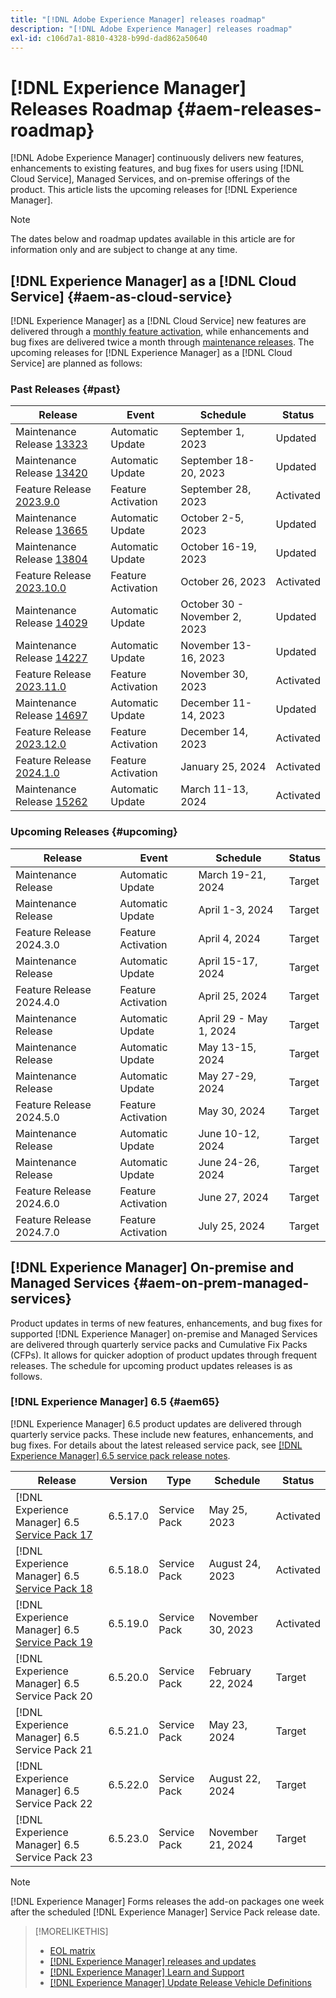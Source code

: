 ```yaml
---
title: "[!DNL Adobe Experience Manager] releases roadmap"
description: "[!DNL Adobe Experience Manager] releases roadmap"
exl-id: c106d7a1-8810-4328-b99d-dad862a50640
---
```

# [!DNL Experience Manager] Releases Roadmap {#aem-releases-roadmap}

[!DNL Adobe Experience Manager] continuously delivers new features, enhancements to existing features, and bug fixes for users using [!DNL Cloud Service], Managed Services, and on-premise offerings of the product. This article lists the upcoming releases for [!DNL Experience Manager].

>[!NOTE]
>
>The dates below and roadmap updates available in this article are for information only and are subject to change at any time.

## [!DNL Experience Manager] as a [!DNL Cloud Service] {#aem-as-cloud-service}

[!DNL Experience Manager] as a [!DNL Cloud Service] new features are delivered through a [monthly feature activation](https://experienceleague.adobe.com/docs/experience-manager-cloud-service/content/release-notes/release-notes/release-notes-current.html), while enhancements and bug fixes are delivered twice a month through [maintenance releases](https://experienceleague.adobe.com/docs/experience-manager-cloud-service/content/release-notes/maintenance/latest.html).
The upcoming releases for [!DNL Experience Manager] as a [!DNL Cloud Service] are planned as follows:

### Past Releases {#past}

| Release |Event |Schedule |Status |
|---|---|---|---|
| Maintenance Release [13323](https://experienceleague.adobe.com/docs/experience-manager-cloud-service/content/release-notes/maintenance/2023/2023-9-0.html#release-13323)|Automatic Update|September 1, 2023|Updated|
| Maintenance Release [13420](https://experienceleague.adobe.com/docs/experience-manager-cloud-service/content/release-notes/maintenance/2023/2023-9-0.html#release-13420)|Automatic Update|September 18-20, 2023|Updated|
| Feature Release [2023.9.0](https://experienceleague.adobe.com/docs/experience-manager-cloud-service/content/release-notes/release-notes/2023/release-notes-2023-9-0.html) |Feature Activation|September 28, 2023 |Activated|
| Maintenance Release [13665](https://experienceleague.adobe.com/docs/experience-manager-cloud-service/content/release-notes/maintenance/2023/2023-10-0.html#release-13665)|Automatic Update|October 2-5, 2023|Updated|
| Maintenance Release [13804](https://experienceleague.adobe.com/docs/experience-manager-cloud-service/content/release-notes/maintenance/2023/2023-10-0.html#release-13804)|Automatic Update|October 16-19, 2023|Updated|
| Feature Release [2023.10.0](https://experienceleague.adobe.com/docs/experience-manager-cloud-service/content/release-notes/release-notes/2023/release-notes-2023-10-0.html) |Feature Activation|October 26, 2023 |Activated|
| Maintenance Release [14029](https://experienceleague.adobe.com/docs/experience-manager-cloud-service/content/release-notes/maintenance/2023/2023-11-0.html#release-14029)|Automatic Update|October 30 - November 2, 2023|Updated|
| Maintenance Release [14227](https://experienceleague.adobe.com/docs/experience-manager-cloud-service/content/release-notes/maintenance/2023/2023-11-0.html#release-14227)|Automatic Update|November 13-16, 2023|Updated|
| Feature Release [2023.11.0](https://experienceleague.adobe.com/docs/experience-manager-cloud-service/content/release-notes/release-notes/2023/release-notes-2023-11-0.html) |Feature Activation|November 30, 2023 |Activated|
| Maintenance Release [14697](https://experienceleague.adobe.com/docs/experience-manager-cloud-service/content/release-notes/maintenance/2023/2023-12-0.html#release-14697)|Automatic Update|December 11-14, 2023|Updated|
| Feature Release [2023.12.0](https://experienceleague.adobe.com/docs/experience-manager-cloud-service/content/release-notes/release-notes/2023/release-notes-2023-12-0.html) |Feature Activation|December 14, 2023 |Activated|
| Feature Release [2024.1.0](https://experienceleague.adobe.com/docs/experience-manager-cloud-service/content/release-notes/release-notes/release-notes-current.html) |Feature Activation|January 25, 2024 |Activated|
| Maintenance Release [15262](https://experienceleague.adobe.com/docs/experience-manager-cloud-service/content/release-notes/maintenance/latest.html)|Automatic Update|March 11-13, 2024|Activated|

### Upcoming Releases {#upcoming}

| Release |Event |Schedule |Status |
|---|---|---|---|
| Maintenance Release|Automatic Update|March 19-21, 2024|Target|
| Maintenance Release|Automatic Update|April 1-3, 2024|Target|
| Feature Release 2024.3.0 |Feature Activation|April 4, 2024 |Target|
| Maintenance Release|Automatic Update|April 15-17, 2024|Target|
| Feature Release 2024.4.0 |Feature Activation|April 25, 2024 |Target|
| Maintenance Release|Automatic Update|April 29 - May 1, 2024|Target|
| Maintenance Release|Automatic Update|May 13-15, 2024|Target|
| Maintenance Release|Automatic Update|May 27-29, 2024|Target|
| Feature Release 2024.5.0 |Feature Activation|May 30, 2024 |Target|
| Maintenance Release|Automatic Update|June 10-12, 2024|Target|
| Maintenance Release|Automatic Update|June 24-26, 2024|Target|
| Feature Release 2024.6.0 |Feature Activation|June 27, 2024 |Target|
| Feature Release 2024.7.0 |Feature Activation|July 25, 2024 |Target|

## [!DNL Experience Manager] On-premise and Managed Services {#aem-on-prem-managed-services}

Product updates in terms of new features, enhancements, and bug fixes for supported [!DNL Experience Manager] on-premise and Managed Services are delivered through quarterly service packs and Cumulative Fix Packs (CFPs). It allows for quicker adoption of product updates through frequent releases. The schedule for upcoming product updates releases is as follows.

### [!DNL Experience Manager] 6.5 {#aem65}

[!DNL Experience Manager] 6.5 product updates are delivered through quarterly service packs. These include new features, enhancements, and bug fixes. For details about the latest released service pack, see [[!DNL Experience Manager] 6.5 service pack release notes](https://experienceleague.adobe.com/docs/experience-manager-65/content/release-notes/release-notes.html).

| Release | Version | Type | Schedule | Status |
|---|---|---|---|---|
| [!DNL Experience Manager] 6.5 [Service Pack 17](https://experienceleague.adobe.com/docs/experience-manager-65/content/release-notes/service-pack/6-5-17.html) |6.5.17.0 | Service Pack | May 25, 2023 | Activated |
| [!DNL Experience Manager] 6.5 [Service Pack 18](https://experienceleague.adobe.com/docs/experience-manager-65/content/release-notes/service-pack/6-5-18.html) |6.5.18.0 | Service Pack | August 24, 2023 | Activated |
| [!DNL Experience Manager] 6.5 [Service Pack 19](https://experienceleague.adobe.com/docs/experience-manager-65/content/release-notes/release-notes.html) |6.5.19.0 | Service Pack | November 30, 2023 | Activated |
| [!DNL Experience Manager] 6.5 Service Pack 20 |6.5.20.0 | Service Pack | February 22, 2024 | Target |
| [!DNL Experience Manager] 6.5 Service Pack 21 |6.5.21.0 | Service Pack | May 23, 2024 | Target |
| [!DNL Experience Manager] 6.5 Service Pack 22 |6.5.22.0 | Service Pack | August 22, 2024 | Target |
| [!DNL Experience Manager] 6.5 Service Pack 23 |6.5.23.0 | Service Pack | November 21, 2024 | Target |

>[!NOTE]
>
>[!DNL Experience Manager] Forms releases the add-on packages one week after the scheduled [!DNL Experience Manager] Service Pack release date.

>[!MORELIKETHIS]
>
>* [EOL matrix](https://helpx.adobe.com/support/programs/eol-matrix.html)
>* [[!DNL Experience Manager] releases and updates](https://experienceleague.adobe.com/docs/experience-manager-release-information/aem-release-updates/aem-releases-updates.html?lang=en)
>* [[!DNL Experience Manager] Learn and Support](https://experienceleague.adobe.com/docs/experience-manager-cloud-service.html)
>* [[!DNL Experience Manager] Update Release Vehicle Definitions](/help/using/update-release-vehicle-definitions.md)

